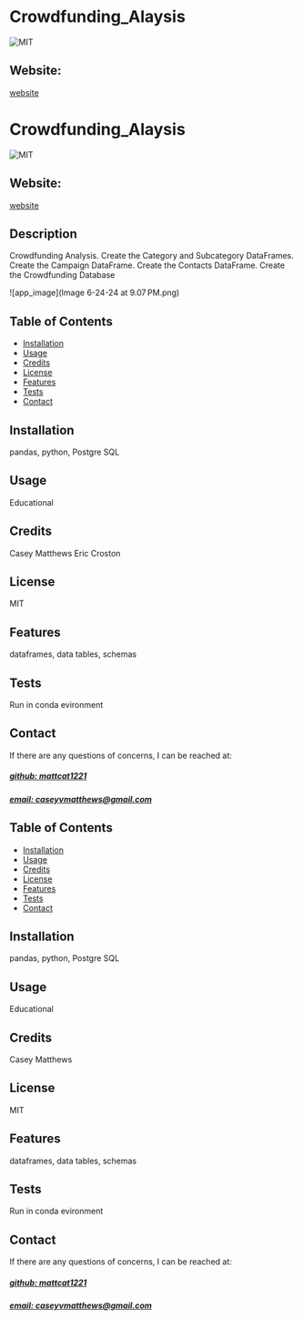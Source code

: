 # Crowdfunding_Alaysis
![MIT](https://img.shields.io/badge/License-MIT-blue)

## Website: 
[website](https://github.com/mattcat1221/Crowdfunding_ETL/tree/main)

# Crowdfunding_Alaysis
![MIT](https://img.shields.io/badge/License-MIT-blue)

## Website: 
[website](https://github.com/mattcat1221/Crowdfunding_ETL/tree/main)

## Description
Crowdfunding Analysis. Create the Category and Subcategory DataFrames. Create the Campaign DataFrame. Create the Contacts DataFrame. Create the Crowdfunding Database

![app_image](Image 6-24-24 at 9.07 PM.png)

## Table of Contents
- [Installation](#installation)
- [Usage](#usage)
- [Credits](#credits)
- [License](#license)
- [Features](#features)
- [Tests](#tests)
- [Contact](#contact)

## Installation
pandas, python, Postgre SQL 

## Usage
Educational

## Credits
Casey Matthews 
Eric Croston

## License
MIT

## Features
dataframes, data tables, schemas

## Tests
Run in conda evironment 

## Contact
If there are any questions of concerns, I can be reached at:
##### [github: mattcat1221](https://github.com/mattcat1221)
##### [email: caseyvmatthews@gmail.com](mailto:caseyvmatthews@gmail.com)


## Table of Contents
- [Installation](#installation)
- [Usage](#usage)
- [Credits](#credits)
- [License](#license)
- [Features](#features)
- [Tests](#tests)
- [Contact](#contact)

## Installation
pandas, python, Postgre SQL 

## Usage
Educational

## Credits
Casey Matthews 

## License
MIT

## Features
dataframes, data tables, schemas

## Tests
Run in conda evironment 

## Contact
If there are any questions of concerns, I can be reached at:
##### [github: mattcat1221](https://github.com/mattcat1221)
##### [email: caseyvmatthews@gmail.com](mailto:caseyvmatthews@gmail.com)
